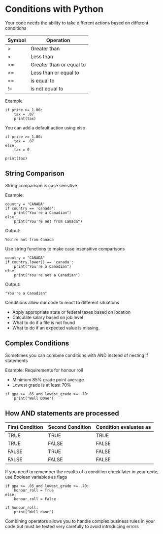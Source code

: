 # Conditions with Python

Your code needs the ability to take different actions based on different conditions

| Symbol | Operation |
| ------ | --------- |
| > | Greater than |
| < | Less than |
| >= | Greater than or equal to|
| <= | Less than or equal to |
| == | is equal to |
| != | is not equal to |

Example

```
if price >= 1.00:
    tax = .07
    print(tax)
```

You can add a default action using else

```
if price >= 1.00:
    tax = .07
else:
    tax = 0

print(tax)
```

## String Comparison

String comparison is case sensitive

Example:

```
country = 'CANADA'
if country == 'canada':
    print("You're a Canadian")
else:
    print("You're not from Canada")
```

Output:
```
You're not from Canada
```

Use string functions to make case insensitive comparisons

```
country = "CANADA"
if country.lower() == 'canada':
    print("You're a Canadian")
else:
    print("You're not a Canadian")
```

Output:
```
"You're a Canadian"
```

Conditions allow our code to react to different situations

- Apply appropriate state or federal taxes based on location
- Calculate salary based on job level
- What to do if a file is not found
- What to do if an expected value is missing.

## Complex Conditions

Sometimes you can combine conditions with AND instead of nesting if statements

Example: Requirements for honour roll
- Minimum 85% grade point average
- Lowest grade is at least 70%

```
if gpa >= .85 and lowest_grade >= .70:
    print("Well DOne")
```

## How AND statements are processed

| First Condition | Second Condition | Condition evaluates as |
| --------------- | ---------------- | ---------------------- |
| TRUE | TRUE | TRUE |
| TRUE | FALSE | FALSE |
| FALSE | TRUE | FALSE |
| FALSE | FALSE | FALSE |

If you need to remember the results of a condition check later in your code, use Boolean variables as flags

```
if gpa >= .85 and lowest_grade >= .70:
    honour_roll = True
else:
    honour_roll = False

if honour_roll:
    print("Well done")
```

Combining operators allows you to handle complex business rules in your code but must be tested very carefully to avoid introducing errors